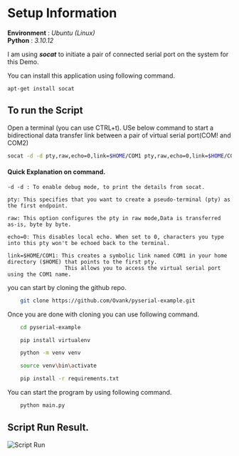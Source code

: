 # Setup Information


**Environment** : *Ubuntu (Linux)*\
**Python** : *3.10.12*

I am using  ***socat*** to initiate a pair of connected serial port on the system for this Demo.


You can install this application using following command. 
```
apt-get install socat
```

## To run the Script

Open a terminal (you can use CTRL+t). USe below command to start a bidirectional data transfer link between a pair of virtual serial port(COM! and COM2)

```bash
socat -d -d pty,raw,echo=0,link=$HOME/COM1 pty,raw,echo=0,link=$HOME/COM2
```

#### Quick Explanation on command. 

    
    -d -d : To enable debug mode, to print the details from socat.

    pty: This specifies that you want to create a pseudo-terminal (pty) as the first endpoint.  

    raw: This option configures the pty in raw mode,Data is transferred as-is, byte by byte.

    echo=0: This disables local echo. When set to 0, characters you type into this pty won't be echoed back to the terminal.

    link=$HOME/COM1: This creates a symbolic link named COM1 in your home directory ($HOME) that points to the first pty. 
                      This allows you to access the virtual serial port using the COM1 name.


you can start by cloning the github repo.
```bash
    git clone https://github.com/Ovank/pyserial-example.git
```

Once you are done with cloning you can use following command.
```bash
    cd pyserial-example

    pip install virtualenv

    python -m venv venv

    source venv\bin\activate

    pip install -r requirements.txt
```

You can start the program by using following command.

```bash
    python main.py
```

## Script Run Result.
![Script Run](./asset/work.gif)



